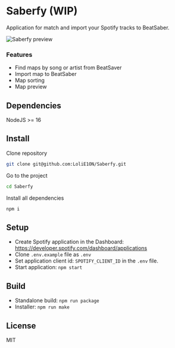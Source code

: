 # Saberfy (WIP)

Application for match and import your Spotify tracks to BeatSaber.

![Saberfy preview](https://e1on.space/saberfy_v2.1.png)

### Features
- Find maps by song or artist from BeatSaver
- Import map to BeatSaber
- Map sorting
- Map preview

## Dependencies
NodeJS >= 16

## Install

Clone repository

```bash
git clone git@github.com:LoliE1ON/Saberfy.git
```

Go to the project

```bash
cd Saberfy
```

Install all dependencies

```bash
npm i
```

## Setup
- Create Spotify application in the Dashboard: https://developer.spotify.com/dashboard/applications
- Clone ```.env.example``` file as ```.env```
- Set application client id: ```SPOTIFY_CLIENT_ID``` in the ```.env``` file.
- Start application: ```npm start```

## Build
- Standalone build: ```npm run package```
- Installer:  ```npm run make```

## License

MIT
